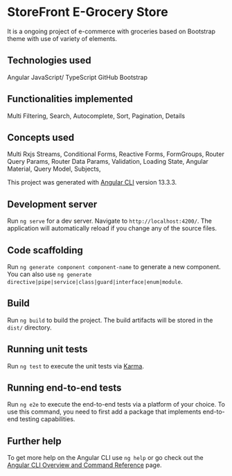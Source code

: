 # StoreFront E-Grocery Store

It is a ongoing project of e-commerce with groceries based on Bootstrap theme with use of variety of elements.

## Technologies used

Angular
JavaScript/ TypeScript
GitHub
Bootstrap

## Functionalities implemented

Multi Filtering,
Search,
Autocomplete,
Sort,
Pagination,
Details

## Concepts used

Multi Rxjs Streams,
Conditional Forms,
Reactive Forms, 
FormGroups,
Router Query Params,
Router Data Params,
Validation,
Loading State,
Angular Material,
Query Model,
Subjects,

This project was generated with [Angular CLI](https://github.com/angular/angular-cli) version 13.3.3.

## Development server

Run `ng serve` for a dev server. Navigate to `http://localhost:4200/`. The application will automatically reload if you change any of the source files.

## Code scaffolding

Run `ng generate component component-name` to generate a new component. You can also use `ng generate directive|pipe|service|class|guard|interface|enum|module`.

## Build

Run `ng build` to build the project. The build artifacts will be stored in the `dist/` directory.

## Running unit tests

Run `ng test` to execute the unit tests via [Karma](https://karma-runner.github.io).

## Running end-to-end tests

Run `ng e2e` to execute the end-to-end tests via a platform of your choice. To use this command, you need to first add a package that implements end-to-end testing capabilities.

## Further help

To get more help on the Angular CLI use `ng help` or go check out the [Angular CLI Overview and Command Reference](https://angular.io/cli) page.
